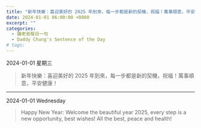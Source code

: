 ```yaml
---
title: "新年快樂：喜迎美好的 2025 年到來，每一步都是新的契機，祝福！萬事順意，平安健康！ <br> Happy New Year: Welcome the beautiful year 2025, every step is a new opportunity, best wishes! All the best, peace and health!"
date: 2024-01-01 06:00:00 +0800
excerpt: ""
categories:
  - 鍾老爸每日一句
  - Daddy Chung's Sentence of the Day
# tags:
---
```


2024-01-01 星期三

> 新年快樂：喜迎美好的 2025 年到來，每一步都是新的契機，祝福！萬事順意，平安健康！

---

2024-01-01 Wednesday

> Happy New Year: Welcome the beautiful year 2025, every step is a new opportunity, best wishes! All the best, peace and health!
